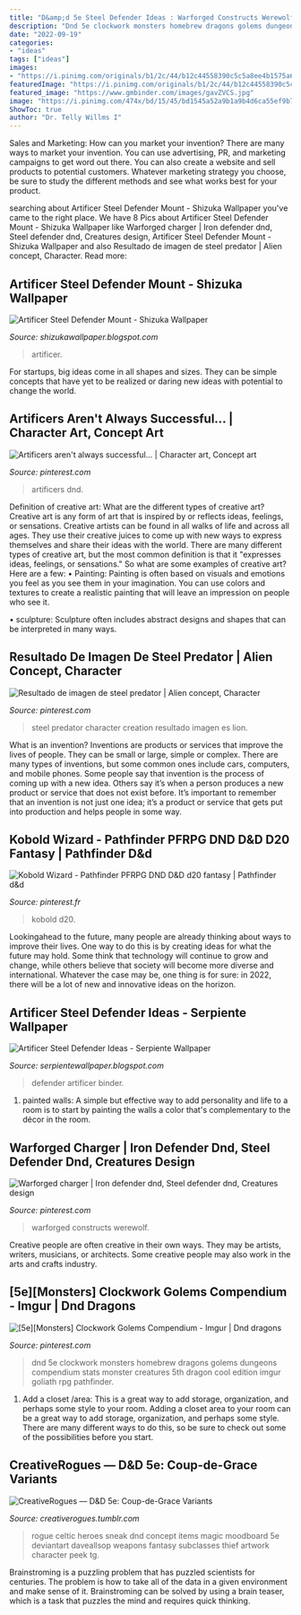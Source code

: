 ```yaml
---
title: "D&amp;d 5e Steel Defender Ideas : Warforged Constructs Werewolf"
description: "Dnd 5e clockwork monsters homebrew dragons golems dungeons compendium stats monster creatures 5th dragon cool edition imgur goliath rpg pathfinder"
date: "2022-09-19"
categories:
- "ideas"
tags: ["ideas"]
images:
- "https://i.pinimg.com/originals/b1/2c/44/b12c44558390c5c5a8ee4b1575a6e361.jpg"
featuredImage: "https://i.pinimg.com/originals/b1/2c/44/b12c44558390c5c5a8ee4b1575a6e361.jpg"
featured_image: "https://www.gmbinder.com/images/gavZVCS.jpg"
image: "https://i.pinimg.com/474x/bd/15/45/bd1545a52a9b1a9b4d6ca55ef9b71771--kobold-fantasy-characters.jpg"
ShowToc: true
author: "Dr. Telly Willms I"
---
```



Sales and Marketing: How can you market your invention?
There are many ways to market your invention. You can use advertising, PR, and marketing campaigns to get word out there. You can also create a website and sell products to potential customers. Whatever marketing strategy you choose, be sure to study the different methods and see what works best for your product.

	

		
searching about Artificer Steel Defender Mount - Shizuka Wallpaper you've came to the right place. We have 8 Pics about Artificer Steel Defender Mount - Shizuka Wallpaper like Warforged charger | Iron defender dnd, Steel defender dnd, Creatures design, Artificer Steel Defender Mount - Shizuka Wallpaper and also Resultado de imagen de steel predator | Alien concept, Character. Read more:
		
    
## Artificer Steel Defender Mount - Shizuka Wallpaper

<img loading=lazy src="https://external-preview.redd.it/w-Nug8bMPR4P7KYpnvOw3WqyJ2nEaKr0I5b2ZkoZSmA.jpg?auto=webp&amp;s=6a2f724aa1a410a905306f70dee80e698c581b43" onerror="this.onerror=null;this.src='https://tse3.mm.bing.net/th?id=OIP.Zv9UbeRxpJDfNYBeTCvBZgAAAA&amp;pid=15.1';" alt="Artificer Steel Defender Mount - Shizuka Wallpaper">

_Source: shizukawallpaper.blogspot.com_

>artificer. 

	

For startups, big ideas come in all shapes and sizes. They can be simple concepts that have yet to be realized or daring new ideas with potential to change the world.

    
## Artificers Aren&#039;t Always Successful... | Character Art, Concept Art

<img loading=lazy src="https://i.imgur.com/cJX6G0G.jpg" onerror="this.onerror=null;this.src='https://tse1.mm.bing.net/th?id=OIP.Cav82eVxfQZe-HkMTKokBwHaHg&amp;pid=15.1';" alt="Artificers aren&#039;t always successful... | Character art, Concept art">

_Source: pinterest.com_

>artificers dnd. 

	

Definition of creative art: What are the different types of creative art?
Creative art is any form of art that is inspired by or reflects ideas, feelings, or sensations. Creative artists can be found in all walks of life and across all ages. They use their creative juices to come up with new ways to express themselves and share their ideas with the world. There are many different types of creative art, but the most common definition is that it "expresses ideas, feelings, or sensations." So what are some examples of creative art? Here are a few:
• Painting: Painting is often based on visuals and emotions you feel as you see them in your imagination. You can use colors and textures to create a realistic painting that will leave an impression on people who see it.

• sculpture: Sculpture often includes abstract designs and shapes that can be interpreted in many ways.

    
## Resultado De Imagen De Steel Predator | Alien Concept, Character

<img loading=lazy src="https://i.pinimg.com/originals/b1/2c/44/b12c44558390c5c5a8ee4b1575a6e361.jpg" onerror="this.onerror=null;this.src='https://tse2.mm.bing.net/th?id=OIP.6qiNfip4z4NFHtC-hW2aQQHaEK&amp;pid=15.1';" alt="Resultado de imagen de steel predator | Alien concept, Character">

_Source: pinterest.com_

>steel predator character creation resultado imagen es lion. 

	

What is an invention?
Inventions are products or services that improve the lives of people. They can be small or large, simple or complex. There are many types of inventions, but some common ones include cars, computers, and mobile phones. Some people say that invention is the process of coming up with a new idea. Others say it’s when a person produces a new product or service that does not exist before. It’s important to remember that an invention is not just one idea; it’s a product or service that gets put into production and helps people in some way.

    
## Kobold Wizard - Pathfinder PFRPG DND D&amp;D D20 Fantasy | Pathfinder D&amp;d

<img loading=lazy src="https://i.pinimg.com/474x/bd/15/45/bd1545a52a9b1a9b4d6ca55ef9b71771--kobold-fantasy-characters.jpg" onerror="this.onerror=null;this.src='https://tse4.mm.bing.net/th?id=OIP.9cwKYWrB9VBJPWcl0eB56gAAAA&amp;pid=15.1';" alt="Kobold Wizard - Pathfinder PFRPG DND D&amp;D d20 fantasy | Pathfinder d&amp;d">

_Source: pinterest.fr_

>kobold d20. 

	

Lookingahead to the future, many people are already thinking about ways to improve their lives. One way to do this is by creating ideas for what the future may hold. Some think that technology will continue to grow and change, while others believe that society will become more diverse and international. Whatever the case may be, one thing is for sure: in 2022, there will be a lot of new and innovative ideas on the horizon.

    
## Artificer Steel Defender Ideas - Serpiente Wallpaper

<img loading=lazy src="https://www.gmbinder.com/images/gavZVCS.jpg" onerror="this.onerror=null;this.src='https://tse2.mm.bing.net/th?id=OIP.vthp0QwT8UWg5aZXe24RfgHaGs&amp;pid=15.1';" alt="Artificer Steel Defender Ideas - Serpiente Wallpaper">

_Source: serpientewallpaper.blogspot.com_

>defender artificer binder. 

	

1. painted walls: A simple but effective way to add personality and life to a room is to start by painting the walls a color that's complementary to the décor in the room.

    
## Warforged Charger | Iron Defender Dnd, Steel Defender Dnd, Creatures Design

<img loading=lazy src="https://i.pinimg.com/736x/43/39/4b/43394b5cb861a33f80a4712f78eb3181--golem-charger.jpg" onerror="this.onerror=null;this.src='https://tse3.mm.bing.net/th?id=OIP.E173UaaiWeVOXc-MbkOyUgAAAA&amp;pid=15.1';" alt="Warforged charger | Iron defender dnd, Steel defender dnd, Creatures design">

_Source: pinterest.com_

>warforged constructs werewolf. 

	

Creative people are often creative in their own ways. They may be artists, writers, musicians, or architects. Some creative people may also work in the arts and crafts industry.

    
## [5e][Monsters] Clockwork Golems Compendium - Imgur | Dnd Dragons

<img loading=lazy src="https://i.pinimg.com/736x/0a/02/a2/0a02a28c04527b3add548a60d2021f4e.jpg" onerror="this.onerror=null;this.src='https://tse3.mm.bing.net/th?id=OIP.rO3APIyHbDW_EWlV4zzMUwHaJl&amp;pid=15.1';" alt="[5e][Monsters] Clockwork Golems Compendium - Imgur | Dnd dragons">

_Source: pinterest.com_

>dnd 5e clockwork monsters homebrew dragons golems dungeons compendium stats monster creatures 5th dragon cool edition imgur goliath rpg pathfinder. 

	

1. Add a closet /area: This is a great way to add storage, organization, and perhaps some style to your room.
Adding a closet area to your room can be a great way to add storage, organization, and perhaps some style. There are many different ways to do this, so be sure to check out some of the possibilities before you start.

    
## CreativeRogues — D&amp;D 5e: Coup-de-Grace Variants

<img loading=lazy src="https://66.media.tumblr.com/87eac471ee00409515fc4d4dc3e93017/tumblr_inline_om3i8ggk0C1qdq19t_640.jpg" onerror="this.onerror=null;this.src='https://tse4.mm.bing.net/th?id=OIP.-wjM7nUUttldI61mvHfTAwHaE0&amp;pid=15.1';" alt="CreativeRogues — D&amp;D 5e: Coup-de-Grace Variants">

_Source: creativerogues.tumblr.com_

>rogue celtic heroes sneak dnd concept items magic moodboard 5e deviantart daveallsop weapons fantasy subclasses thief artwork character peek tg. 

	

Brainstroming is a puzzling problem that has puzzled scientists for centuries. The problem is how to take all of the data in a given environment and make sense of it. Brainstroming can be solved by using a brain teaser, which is a task that puzzles the mind and requires quick thinking.

